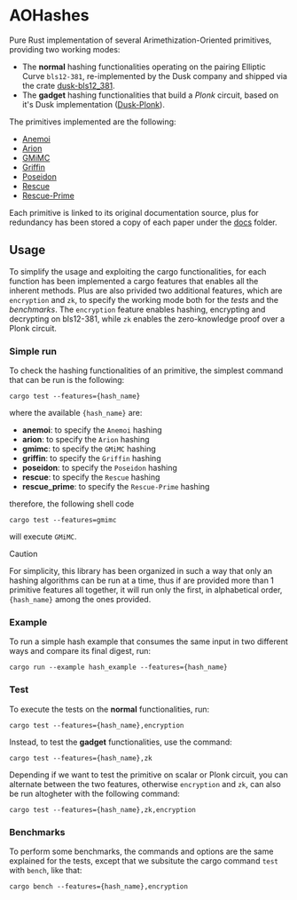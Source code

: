 # AOHashes

Pure Rust implementation of several Arimethization-Oriented primitives, providing two working modes:
- The **normal** hashing functionalities operating on the pairing Elliptic Curve `bls12-381`, re-implemented by the Dusk company and shipped via the crate [dusk-bls12_381](https://github.com/dusk-network/bls12_381).
- The **gadget** hashing functionalities that build a _Plonk_ circuit, based on it's Dusk implementation ([Dusk-Plonk](https://github.com/dusk-network/plonk)).

The primitives implemented are the following:
- [Anemoi](https://eprint.iacr.org/2022/840)
- [Arion](https://arxiv.org/abs/2303.04639)
- [GMiMC](https://eprint.iacr.org/2019/397)
- [Griffin](https://eprint.iacr.org/2022/403)
- [Poseidon](https://eprint.iacr.org/2019/458)
- [Rescue](https://eprint.iacr.org/2019/426)
- [Rescue-Prime](https://eprint.iacr.org/2020/1143)

Each primitive is linked to its original documentation source, plus for redundancy has been stored a copy of each paper under the [docs](./docs/) folder.

## Usage

To simplify the usage and exploiting the cargo functionalities, for each function has been implemented a cargo features that enables all the inherent methods. Plus are also privided two additional features, which are `encryption` and `zk`, to specify the working mode both for the _tests_ and the _benchmarks_.
The `encryption` feature enables hashing, encrypting and decrypting on bls12-381, while `zk` enables the zero-knowledge proof over a Plonk circuit.

### Simple run

To check the hashing functionalities of an primitive, the simplest command that can be run is the following:
```shell
cargo test --features={hash_name}
```

where the available `{hash_name}` are:
- **anemoi**: to specify the `Anemoi` hashing
- **arion**: to specify the `Arion` hashing
- **gmimc**: to specify the `GMiMC` hashing
- **griffin**: to specify the `Griffin` hashing
- **poseidon**: to specify the `Poseidon` hashing
- **rescue**: to specify the `Rescue` hashing
- **rescue_prime**: to specify the `Rescue-Prime` hashing

therefore, the following shell code
```shell
cargo test --features=gmimc
```
will execute `GMiMC`.

> [!CAUTION]  
> For simplicity, this library has been organized in such a way that only an hashing algorithms can be run at a time, thus if are provided more than 1 primitive features all together, it will run only the first, in alphabetical order, `{hash_name}` among the ones provided.

### Example

To run a simple hash example that consumes the same input in two different ways and compare its final digest, run:
```shell
cargo run --example hash_example --features={hash_name}
```

### Test

To execute the tests on the **normal** functionalities, run:
```shell
cargo test --features={hash_name},encryption
```
Instead, to test the **gadget** functionalities, use the command:
```shell
cargo test --features={hash_name},zk
```

Depending if we want to test the primitive on scalar or Plonk circuit, you can alternate between the two features, otherwise `encryption` and `zk`, can also be run altogheter with the following command:
```shell
cargo test --features={hash_name},zk,encryption
```

### Benchmarks

To perform some benchmarks, the commands and options are the same explained for the tests, except that we subsitute the cargo command `test` with `bench`, like that:
```shell
cargo bench --features={hash_name},encryption
```
